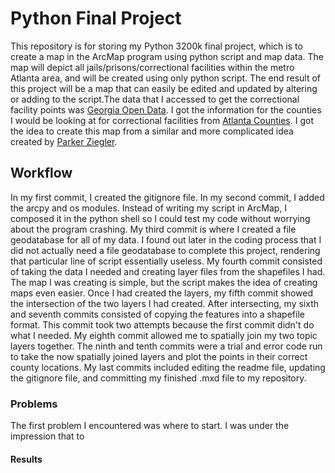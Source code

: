 # Python Final Project
This repository is for storing my Python 3200k final project, which is to create a map in the ArcMap program using python script and map data. The map will depict all jails/prisons/correctional facilities within the metro Atlanta area, and will be created using only python script. The end result of this project will be a map that can easily be edited and updated by altering or adding to the script.The data that I accessed to get the correctional facility points was [Georgia Open Data](http://data-georgiagio.opendata.arcgis.com/datasets/d2f6f0dc62204a8cb8dddd9226348d95_4). I got the information for the counties I would be looking at for correctional facilities from [Atlanta Counties](https://www.atlanta.com/county-profiles/). I got the idea to create this map from a similar and more complicated idea created by [Parker Ziegler](https://parkerziegler.com/senior-research-programming-for-gis/2016/3/13/u5n3avnfx1x2qfz3w28f2qhfr6dpd6).

## Workflow
In my first commit, I created the gitignore file.
In my second commit, I added the arcpy and os modules.
Instead of writing my script in ArcMap, I composed it in the python shell so I could test my code without worrying about the program crashing.
My third commit is where I created a file geodatabase for all of my data. I found out later in the coding process that I did not actually need a file geodatabase to complete this project, rendering that particular line of script essentially useless. 
My fourth commit consisted of taking the data I needed and creating layer files from the shapefiles I had. The map I was creating is simple, but the script makes the idea of creating maps even easier.
Once I had created the layers, my fifth commit showed the intersection of the two layers I had created.
After intersecting, my sixth and seventh commits consisted of copying the features into a shapefile format. This commit took two attempts because the first commit didn't do what I needed.
My eighth commit allowed me to spatially join my two topic layers together.
The ninth and tenth commits were a trial and error code run to take the now spatially joined layers and plot the points in their correct county locations. 
My last commits included editing the readme file, updating the gitignore file, and committing my finished .mxd file to my repository. 

### Problems 
The first problem I encountered was where to start. I was under the impression that to 

#### Results
